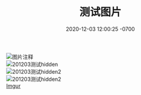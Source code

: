 ﻿---
layout: post
title:  "测试图片"
date:   2020-12-03 12:00:25 -0700
categories: Jekyll
---
![图片注释](图片源链接)  
![201203测试hidden](//imgur.com/a/T3KDpPJ)  
![201203测试hidden2](//imgur.com/a/nCKKaLW)  
![201203测试hidden2](//imgur.com/a/nCKKaLW)  
[Imgur](https://imgur.com/8cV3Eno)  
